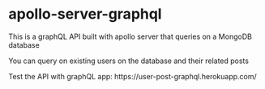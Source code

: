 # apollo-server-graphql
<p>This is a graphQL API built with apollo server that queries on a MongoDB database</p>
<p>You can query on existing users on the database and their related posts</p>
<p>Test the API with graphQL app: https://user-post-graphql.herokuapp.com/
